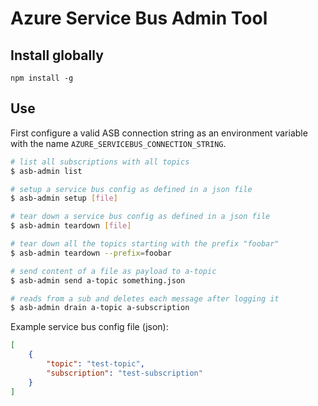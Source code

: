 # Azure Service Bus Admin Tool

## Install globally

`npm install -g`

## Use

First configure a valid ASB connection string as an environment variable
with the name `AZURE_SERVICEBUS_CONNECTION_STRING`.

```bash
# list all subscriptions with all topics
$ asb-admin list

# setup a service bus config as defined in a json file
$ asb-admin setup [file]

# tear down a service bus config as defined in a json file
$ asb-admin teardown [file]

# tear down all the topics starting with the prefix "foobar"
$ asb-admin teardown --prefix=foobar

# send content of a file as payload to a-topic
$ asb-admin send a-topic something.json

# reads from a sub and deletes each message after logging it
$ asb-admin drain a-topic a-subscription
```

Example service bus config file (json):

```json
[
    {
        "topic": "test-topic",
        "subscription": "test-subscription"
    }
]
```
